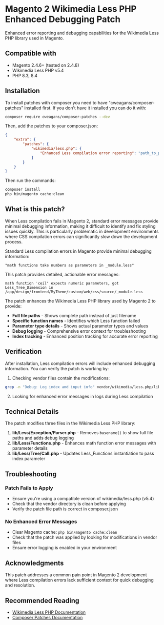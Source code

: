 # Magento 2 Wikimedia Less PHP Enhanced Debugging Patch

Enhanced error reporting and debugging capabilities for the Wikimedia Less PHP library used in Magento.

## Compatible with

- Magento 2.4.6+ (tested on 2.4.8)
- Wikimedia Less PHP v5.4
- PHP 8.3, 8.4

## Installation

To install patches with composer you need to have "cweagans/composer-patches" installed first. If you don't have it installed you can do it with:

```bash
composer require cweagans/composer-patches --dev
```

Then, add the patches to your composer.json:

```json
{
    "extra": {
        "patches": {
            "wikimedia/less.php": {
                "Enhanced Less compilation error reporting": "path_to_patch/wikimedia-less-php-consolidated-debugging-final.patch"
            }
        }
    }
}
```

Then run the commands:

```bash
composer install
php bin/magento cache:clean
```

## What is this patch?

When Less compilation fails in Magento 2, standard error messages provide minimal debugging information, making it difficult to identify and fix styling issues quickly. This is particularly problematic in development environments where CSS compilation errors can significantly slow down the development process.

Standard Less compilation errors in Magento provide minimal debugging information:
```
"math functions take numbers as parameters in _module.less"
```

This patch provides detailed, actionable error messages:
```
math function 'ceil' expects numeric parameters, got Less_Tree_Dimension in /app/design/frontend/MyTheme/custom/web/css/source/_module.less 
```

The patch enhances the Wikimedia Less PHP library used by Magento 2 to provide:

- **Full file paths** - Shows complete path instead of just filename
- **Specific function names** - Identifies which Less function failed  
- **Parameter type details** - Shows actual parameter types and values
- **Debug logging** - Comprehensive error context for troubleshooting
- **Index tracking** - Enhanced position tracking for accurate error reporting

## Verification

After installation, Less compilation errors will include enhanced debugging information. You can verify the patch is working by:

1. Checking vendor files contain the modifications:
```bash
grep -n "Debug: Log index and input info" vendor/wikimedia/less.php/lib/Less/Exception/Parser.php
```

2. Looking for enhanced error messages in logs during Less compilation

## Technical Details

The patch modifies three files in the Wikimedia Less PHP library:

1. **lib/Less/Exception/Parser.php** - Removes `basename()` to show full file paths and adds debug logging
2. **lib/Less/Functions.php** - Enhances math function error messages with parameter details  
3. **lib/Less/Tree/Call.php** - Updates Less_Functions instantiation to pass index parameter

## Troubleshooting

### Patch Fails to Apply
- Ensure you're using a compatible version of wikimedia/less.php (v5.4)
- Check that the vendor directory is clean before applying
- Verify the patch file path is correct in composer.json

### No Enhanced Error Messages  
- Clear Magento cache: `php bin/magento cache:clean`
- Check that the patch was applied by looking for modifications in vendor files
- Ensure error logging is enabled in your environment

## Acknowledgments

This patch addresses a common pain point in Magento 2 development where Less compilation errors lack sufficient context for quick debugging and resolution.

## Recommended Reading

- [Wikimedia Less PHP Documentation](https://github.com/wikimedia/less.php)
- [Composer Patches Documentation](https://github.com/cweagans/composer-patches) 